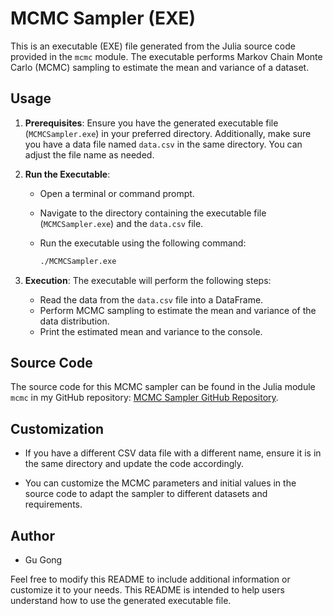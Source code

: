 # MCMC Sampler (EXE)

This is an executable (EXE) file generated from the Julia source code provided in the `mcmc` module. The executable performs Markov Chain Monte Carlo (MCMC) sampling to estimate the mean and variance of a dataset.

## Usage

1. **Prerequisites**: Ensure you have the generated executable file (`MCMCSampler.exe`) in your preferred directory. Additionally, make sure you have a data file named `data.csv` in the same directory. You can adjust the file name as needed.

2. **Run the Executable**:

   - Open a terminal or command prompt.
   - Navigate to the directory containing the executable file (`MCMCSampler.exe`) and the `data.csv` file.

   - Run the executable using the following command:

     ```sh
     ./MCMCSampler.exe
     ```

3. **Execution**: The executable will perform the following steps:

   - Read the data from the `data.csv` file into a DataFrame.
   - Perform MCMC sampling to estimate the mean and variance of the data distribution.
   - Print the estimated mean and variance to the console.

## Source Code

The source code for this MCMC sampler can be found in the Julia module `mcmc` in my GitHub repository: [MCMC Sampler GitHub Repository](https://github.com/yourusername/mcmc).

## Customization

- If you have a different CSV data file with a different name, ensure it is in the same directory and update the code accordingly.

- You can customize the MCMC parameters and initial values in the source code to adapt the sampler to different datasets and requirements.

## Author

- Gu Gong

Feel free to modify this README to include additional information or customize it to your needs. This README is intended to help users understand how to use the generated executable file.

